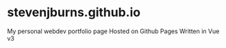 # stevenjburns.github.io

My personal webdev portfolio page
Hosted on Github Pages
Written in Vue v3
